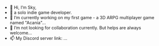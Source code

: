 - 👋 Hi, I’m Sky,
- 👀 a solo indie game developer. 
- 🌱 I’m currently working on my first game - a 3D ARPG multiplayer game named "Acania"...
- 💞️ I’m not looking for collaboration currently. But helps are always welcome...
- 📫 My Discord server link:  ...

<!---
Sky-Acania-Dev/Sky-Acania-Dev is a ✨ special ✨ repository because its `README.md` (this file) appears on your GitHub profile.
You can click the Preview link to take a look at your changes.
--->

